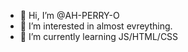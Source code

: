 - 👋 Hi, I’m @AH-PERRY-O
- 👀 I’m interested in almost evreything.
- 🌱 I’m currently learning JS/HTML/CSS

<!---
AH-PERRY-O/AH-PERRY-O is a ✨ special ✨ repository because its `README.md` (this file) appears on your GitHub profile.
You can click the Preview link to take a look at your changes.
--->
